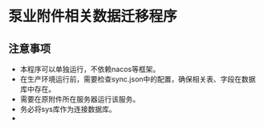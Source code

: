 # 泵业附件相关数据迁移程序
## 注意事项
- 本程序可以单独运行，不依赖nacos等框架。
- 在生产环境运行前，需要检查sync.json中的配置，确保相关表、字段在数据库中存在。
- 需要在原附件所在服务器运行该服务。
- 务必将sys库作为连接数据库。
- 